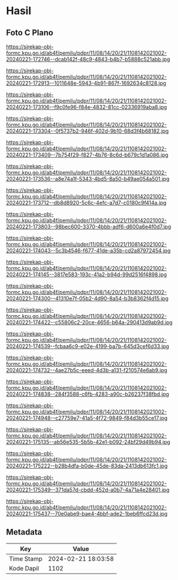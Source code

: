 # Hasil

## Foto C Plano

https://sirekap-obj-formc.kpu.go.id/ab4f/pemilu/pdpr/11/08/14/20/21/1108142021002-20240221-172746--dcab142f-48c9-4843-b4b7-b5888c521abb.jpg

https://sirekap-obj-formc.kpu.go.id/ab4f/pemilu/pdpr/11/08/14/20/21/1108142021002-20240221-172913--1011648e-5943-4b91-867f-1692634c8128.jpg

https://sirekap-obj-formc.kpu.go.id/ab4f/pemilu/pdpr/11/08/14/20/21/1108142021002-20240221-173106--f9c0fe96-f84e-4832-81cc-02336919aba8.jpg

https://sirekap-obj-formc.kpu.go.id/ab4f/pemilu/pdpr/11/08/14/20/21/1108142021002-20240221-173304--0f5737b2-946f-402d-9b10-68d3f4b68182.jpg

https://sirekap-obj-formc.kpu.go.id/ab4f/pemilu/pdpr/11/08/14/20/21/1108142021002-20240221-173409--7b754f29-f827-4b76-8c6d-b679c1d1a086.jpg

https://sirekap-obj-formc.kpu.go.id/ab4f/pemilu/pdpr/11/08/14/20/21/1108142021002-20240221-173536--a8e74a1f-5343-4bd5-8a50-b49ae054a501.jpg

https://sirekap-obj-formc.kpu.go.id/ab4f/pemilu/pdpr/11/08/14/20/21/1108142021002-20240221-173712--db8d8920-5c6c-4efc-a7d7-c0180c9f414a.jpg

https://sirekap-obj-formc.kpu.go.id/ab4f/pemilu/pdpr/11/08/14/20/21/1108142021002-20240221-173803--98bec600-3370-4bbb-adf6-d600a6e4f0d7.jpg

https://sirekap-obj-formc.kpu.go.id/ab4f/pemilu/pdpr/11/08/14/20/21/1108142021002-20240221-174043--5c3b4546-f677-41de-a35b-cd2a87972454.jpg

https://sirekap-obj-formc.kpu.go.id/ab4f/pemilu/pdpr/11/08/14/20/21/1108142021002-20240221-174145--3817e583-193c-41a2-b94d-99d2516f4898.jpg

https://sirekap-obj-formc.kpu.go.id/ab4f/pemilu/pdpr/11/08/14/20/21/1108142021002-20240221-174300--41310e7f-05b2-4d90-8a54-b3b8362f4d15.jpg

https://sirekap-obj-formc.kpu.go.id/ab4f/pemilu/pdpr/11/08/14/20/21/1108142021002-20240221-174422--c55806c2-20ce-4656-b64a-290413d9ab9d.jpg

https://sirekap-obj-formc.kpu.go.id/ab4f/pemilu/pdpr/11/08/14/20/21/1108142021002-20240221-174539--fcbaa6c9-e02e-4199-ba7b-645d3cef6d33.jpg

https://sirekap-obj-formc.kpu.go.id/ab4f/pemilu/pdpr/11/08/14/20/21/1108142021002-20240221-174732--4ae27b5c-eeed-4d3b-a131-f210574e6ab9.jpg

https://sirekap-obj-formc.kpu.go.id/ab4f/pemilu/pdpr/11/08/14/20/21/1108142021002-20240221-174838--284f3588-c6fb-4283-a90c-b26237f38fbd.jpg

https://sirekap-obj-formc.kpu.go.id/ab4f/pemilu/pdpr/11/08/14/20/21/1108142021002-20240221-174948--c27759e7-41a5-4f72-9849-f84d3b55ce17.jpg

https://sirekap-obj-formc.kpu.go.id/ab4f/pemilu/pdpr/11/08/14/20/21/1108142021002-20240221-175135--ab56e535-5b5b-42e1-b092-24bf29d49b94.jpg

https://sirekap-obj-formc.kpu.go.id/ab4f/pemilu/pdpr/11/08/14/20/21/1108142021002-20240221-175222--b28b4dfa-b0de-45de-83da-2413db613fc1.jpg

https://sirekap-obj-formc.kpu.go.id/ab4f/pemilu/pdpr/11/08/14/20/21/1108142021002-20240221-175349--371da57d-cbdd-452d-a0b7-4a71a4e28401.jpg

https://sirekap-obj-formc.kpu.go.id/ab4f/pemilu/pdpr/11/08/14/20/21/1108142021002-20240221-175437--70e0abe9-bae4-4bbf-ade2-1beb6ffcd23d.jpg


## Metadata

| Key        | Value               |
| ---------- | ------------------- |
| Time Stamp | 2024-02-21 18:03:58 |
| Kode Dapil | 1102                |



